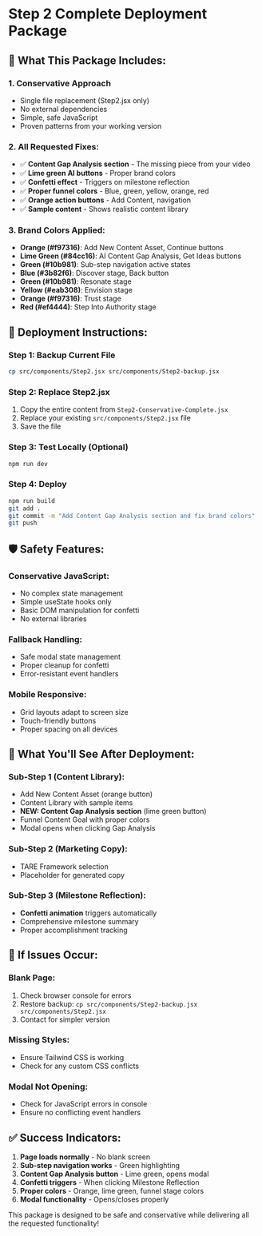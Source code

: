 # Step 2 Complete Deployment Package

## 🎯 **What This Package Includes:**

### **1. Conservative Approach**
- Single file replacement (Step2.jsx only)
- No external dependencies
- Simple, safe JavaScript
- Proven patterns from your working version

### **2. All Requested Fixes:**
- ✅ **Content Gap Analysis section** - The missing piece from your video
- ✅ **Lime green AI buttons** - Proper brand colors
- ✅ **Confetti effect** - Triggers on milestone reflection
- ✅ **Proper funnel colors** - Blue, green, yellow, orange, red
- ✅ **Orange action buttons** - Add Content, navigation
- ✅ **Sample content** - Shows realistic content library

### **3. Brand Colors Applied:**
- **Orange (#f97316)**: Add New Content Asset, Continue buttons
- **Lime Green (#84cc16)**: AI Content Gap Analysis, Get Ideas buttons  
- **Green (#10b981)**: Sub-step navigation active states
- **Blue (#3b82f6)**: Discover stage, Back button
- **Green (#10b981)**: Resonate stage
- **Yellow (#eab308)**: Envision stage
- **Orange (#f97316)**: Trust stage
- **Red (#ef4444)**: Step Into Authority stage

## 🚀 **Deployment Instructions:**

### **Step 1: Backup Current File**
```bash
cp src/components/Step2.jsx src/components/Step2-backup.jsx
```

### **Step 2: Replace Step2.jsx**
1. Copy the entire content from `Step2-Conservative-Complete.jsx`
2. Replace your existing `src/components/Step2.jsx` file
3. Save the file

### **Step 3: Test Locally (Optional)**
```bash
npm run dev
```

### **Step 4: Deploy**
```bash
npm run build
git add .
git commit -m "Add Content Gap Analysis section and fix brand colors"
git push
```

## 🛡️ **Safety Features:**

### **Conservative JavaScript:**
- No complex state management
- Simple useState hooks only
- Basic DOM manipulation for confetti
- No external libraries

### **Fallback Handling:**
- Safe modal state management
- Proper cleanup for confetti
- Error-resistant event handlers

### **Mobile Responsive:**
- Grid layouts adapt to screen size
- Touch-friendly buttons
- Proper spacing on all devices

## 🎯 **What You'll See After Deployment:**

### **Sub-Step 1 (Content Library):**
- Add New Content Asset (orange button)
- Content Library with sample items
- **NEW: Content Gap Analysis section** (lime green button)
- Funnel Content Goal with proper colors
- Modal opens when clicking Gap Analysis

### **Sub-Step 2 (Marketing Copy):**
- TARE Framework selection
- Placeholder for generated copy

### **Sub-Step 3 (Milestone Reflection):**
- **Confetti animation** triggers automatically
- Comprehensive milestone summary
- Proper accomplishment tracking

## 🔧 **If Issues Occur:**

### **Blank Page:**
1. Check browser console for errors
2. Restore backup: `cp src/components/Step2-backup.jsx src/components/Step2.jsx`
3. Contact for simpler version

### **Missing Styles:**
- Ensure Tailwind CSS is working
- Check for any custom CSS conflicts

### **Modal Not Opening:**
- Check for JavaScript errors in console
- Ensure no conflicting event handlers

## ✅ **Success Indicators:**

1. **Page loads normally** - No blank screen
2. **Sub-step navigation works** - Green highlighting
3. **Content Gap Analysis button** - Lime green, opens modal
4. **Confetti triggers** - When clicking Milestone Reflection
5. **Proper colors** - Orange, lime green, funnel stage colors
6. **Modal functionality** - Opens/closes properly

This package is designed to be safe and conservative while delivering all the requested functionality!

